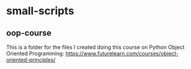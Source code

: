 # small-scripts

## oop-course

This is a folder for the files I created doing this course on Python Object Oriented Programming: https://www.futurelearn.com/courses/object-oriented-principles/
